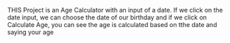 THIS Project is an Age Calculator  with an input of a date. If we click on the date input, we can choose the date of our birthday and if we click on Calculate Age, you can see the age is calculated based on tthe date and saying your age 
